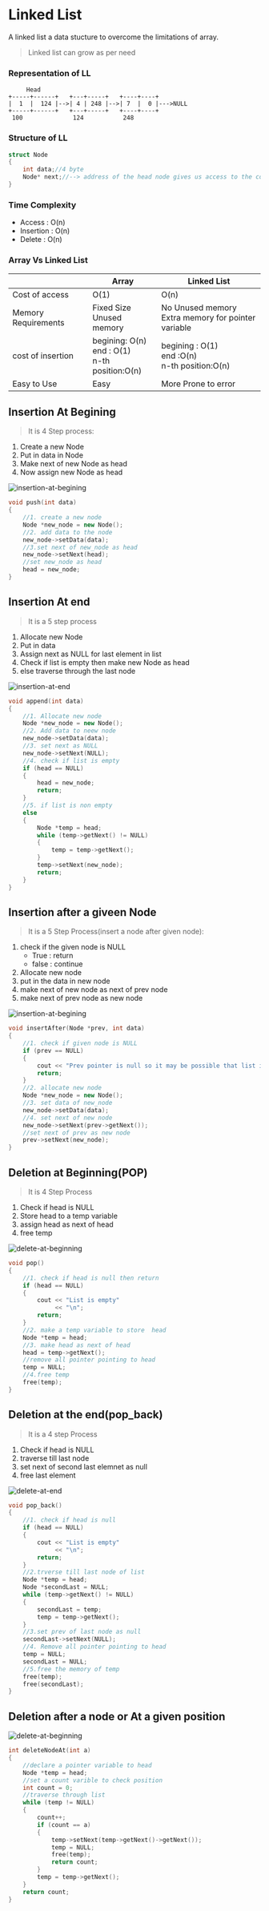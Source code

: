 # Linked List

A linked list a data stucture to overcome the limitations of array.

> Linked list can grow as per need

### Representation of LL

```
     Head
+-----+------+   +---+-----+   +----+----+
|  1  |  124 |-->| 4 | 248 |-->| 7  |  0 |--->NULL
+-----+------+   +---+-----+   +----+----+
 100              124           248
```

### Structure of LL

```C++
struct Node
{
    int data;//4 byte
    Node* next;//--> address of the head node gives us access to the complete list
}
```

### Time Complexity

- Access : O(n)
- Insertion : O(n)
- Delete : O(n)

### Array Vs Linked List

|                     | Array                                              | Linked List                                           |
| ------------------- | -------------------------------------------------- | ----------------------------------------------------- |
| Cost of access      | O(1)                                               | O(n)                                                  |
| Memory Requirements | Fixed Size<br>Unused memory                        | No Unused memory<br>Extra memory for pointer variable |
| cost of insertion   | begining: O(n)<br>end : O(1)<br>n-th position:O(n) | begining : O(1) <br> end :O(n)<br> n-th position:O(n) |
| Easy to Use         | Easy                                               | More Prone to error                                   |

## Insertion At Begining

> It is 4 Step process:

1.  Create a new Node
2.  Put in data in Node
3.  Make next of new Node as head
4.  Now assign new Node as head

![insertion-at-begining](../images/llinsertion1.png)

```c++
void push(int data)
{
    //1. create a new node
    Node *new_node = new Node();
    //2. add data to the node
    new_node->setData(data);
    //3.set next of new_node as head
    new_node->setNext(head);
    //set new_node as head
    head = new_node;
}
```

## Insertion At end

> It is a 5 step process

1. Allocate new Node
2. Put in data
3. Assign next as NULL for last element in list
4. Check if list is empty then make new Node as head
5. else traverse through the last node

![insertion-at-end](../images/llinsertionend.png)

```c++
void append(int data)
{
    //1. Allocate new node
    Node *new_node = new Node();
    //2. Add data to neew node
    new_node->setData(data);
    //3. set next as NULL
    new_node->setNext(NULL);
    //4. check if list is empty
    if (head == NULL)
    {
        head = new_node;
        return;
    }
    //5. if list is non empty
    else
    {
        Node *temp = head;
        while (temp->getNext() != NULL)
        {
            temp = temp->getNext();
        }
        temp->setNext(new_node);
        return;
    }
}
```

## Insertion after a giveen Node

> It is a 5 Step Process(insert a node after given node):

1. check if the given node is NULL
   - True : return
   - false : continue
2. Allocate new node
3. put in the data in new node
4. make next of new node as next of prev node
5. make next of prev node as new node

![insertion-at-begining](../images/llinsertion3.png)

```C++
void insertAfter(Node *prev, int data)
{
    //1. check if given node is NULL
    if (prev == NULL)
    {
        cout << "Prev pointer is null so it may be possible that list is empty so insertion is not possible";
        return;
    }
    //2. allocate new node
    Node *new_node = new Node();
    //3. set data of new_node
    new_node->setData(data);
    //4. set next of new node
    new_node->setNext(prev->getNext());
    //set next of prev as new node
    prev->setNext(new_node);
}
```

## Deletion at Beginning(POP)

> It is 4 Step Process

1. Check if head is NULL
2. Store head to a temp variable
3. assign head as next of head
4. free temp

![delete-at-beginning](../images/delete1.png)

```c++
void pop()
{
    //1. check if head is null then return
    if (head == NULL)
    {
        cout << "List is empty"
             << "\n";
        return;
    }
    //2. make a temp variable to store  head
    Node *temp = head;
    //3. make head as next of head
    head = temp->getNext();
    //remove all pointer pointing to head
    temp = NULL;
    //4.free temp
    free(temp);
}
```

## Deletion at the end(pop_back)

> It is a 4 step Process

1. Check if head is NULL
2. traverse till last node
3. set next of second last elemnet as null
4. free last element

![delete-at-end](../images/delete2.png)

```C++
void pop_back()
{
    //1. check if head is null
    if (head == NULL)
    {
        cout << "List is empty"
             << "\n";
        return;
    }
    //2.trverse till last node of list
    Node *temp = head;
    Node *secondLast = NULL;
    while (temp->getNext() != NULL)
    {
        secondLast = temp;
        temp = temp->getNext();
    }
    //3.set prev of last node as null
    secondLast->setNext(NULL);
    //4. Remove all pointer pointing to head
    temp = NULL;
    secondLast = NULL;
    //5.free the memory of temp
    free(temp);
    free(secondLast);
}
```

## Deletion after a node or At a given position

![delete-at-beginning](../images/delete3.png)

```C++
int deleteNodeAt(int a)
{
    //declare a pointer variable to head
    Node *temp = head;
    //set a count varible to check position
    int count = 0;
    //traverse through list
    while (temp != NULL)
    {
        count++;
        if (count == a)
        {
            temp->setNext(temp->getNext()->getNext());
            temp = NULL;
            free(temp);
            return count;
        }
        temp = temp->getNext();
    }
    return count;
}
```
